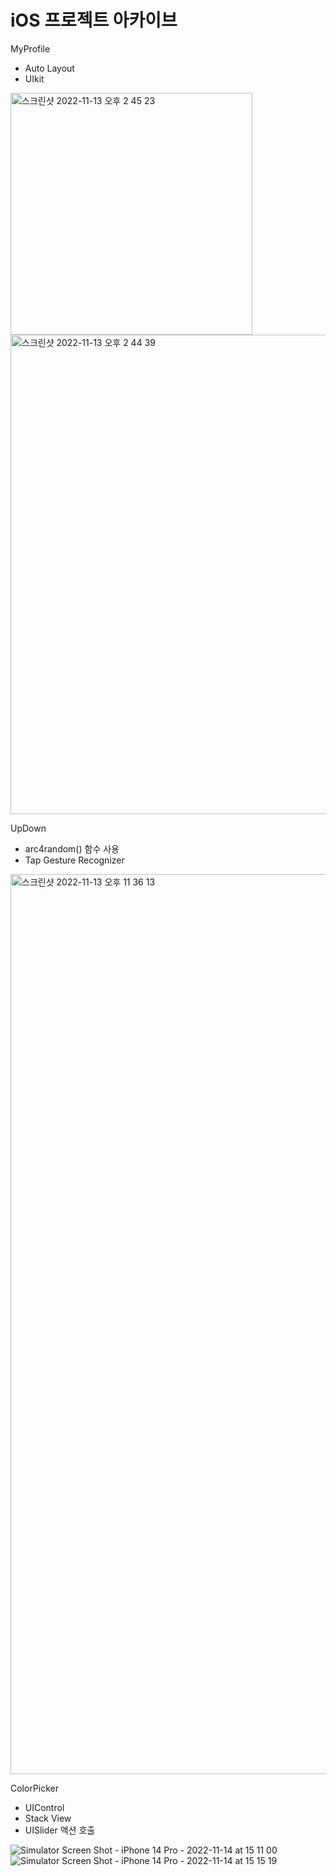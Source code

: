 # iOS 프로젝트 아카이브

MyProfile
- Auto Layout
- UIkit

<img width="387" alt="스크린샷 2022-11-13 오후 2 45 23" src="https://user-images.githubusercontent.com/64319909/201507765-b1c713bb-74ce-41df-b1d0-33ff440d591a.png">
<img width="767" alt="스크린샷 2022-11-13 오후 2 44 39" src="https://user-images.githubusercontent.com/64319909/201507766-bb1e5868-2bb9-4b34-b04b-52bfbcc09d29.png">

UpDown
- arc4random() 함수 사용
- Tap Gesture Recognizer
<img width="1440" alt="스크린샷 2022-11-13 오후 11 36 13" src="https://user-images.githubusercontent.com/64319909/201582940-c49a5aaa-7185-466a-a331-7342d7a98d61.png">

ColorPicker
- UIControl
- Stack View
- UISlider 액션 호출

![Simulator Screen Shot - iPhone 14 Pro - 2022-11-14 at 15 11 00](https://user-images.githubusercontent.com/64319909/201588470-761fa4cf-4560-4e18-a92b-8111a4d326b1.png)
![Simulator Screen Shot - iPhone 14 Pro - 2022-11-14 at 15 15 19](https://user-images.githubusercontent.com/64319909/201588529-9d8b78f8-3cba-4414-a60e-dc37d9f6a9b8.png)
